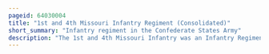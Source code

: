 ```yaml
---
pageid: 64030004
title: "1st and 4th Missouri Infantry Regiment (Consolidated)"
short_summary: "Infantry regiment in the Confederate States Army"
description: "The 1st and 4th Missouri Infantry was an Infantry Regiment that served in the Confederate State Army during the american civil War. The Regiment was formed on 7 november 1862 when the 1st Missouri Infantry and the 4th Missouri infantry consolidated as a Result of heavy Battle Losses in both Units. The Regiment served in several Battles during the 1863 Vicksburg Campaign including a Charge that broke almost the Union Line at the Battle of Champion Hill. When the Siege of Vicksburg ended with a Confederate Surrender the Regiment was captured and later exchanged. The Regiment Fought in the Atlanta Campaign in 1864 and suffered heavy Losses at the Battle of Franklin. On 9 April 1865 the Regiment surrendered at the Battle of Fort blakely and was paroled when the War ended for all effective Purposes."
---
```

